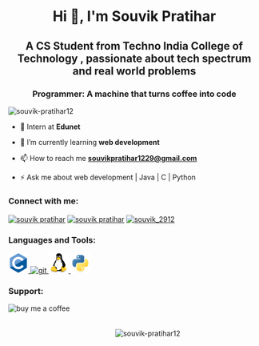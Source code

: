 
<h1 align="center">Hi 👋, I'm Souvik Pratihar </h1>
<h2 align="center">A CS Student from Techno India College of Technology , passionate about tech spectrum and real world problems</h2>
<h3 align="center">Programmer: A machine that turns coffee into code</h3>

<p align="left"> <img src="https://komarev.com/ghpvc/?username=souvik-pratihar12&label=Profile%20views&color=0e75b6&style=flat" alt="souvik-pratihar12" /> </p>


- 🔭 Intern at **Edunet**

- 🌱 I’m currently learning **web development**

- 📫 How to reach me **souvikpratihar1229@gmail.com**

- ⚡ Ask me about web development | Java | C | Python

<h3 align="left">Connect with me:</h3>
<p align="left">

<a href="https://github.com/souvik-pratihar12" target="blank"><img align="center" src="https://raw.githubusercontent.com/rahuldkjain/github-profile-readme-generator/master/src/images/icons/Social/linked-in-alt.svg" alt="souvik pratihar" height="30" width="40" /></a>
<a href="https://www.facebook.com/souvik.pratihar.1229?mibextid=kFxxJD" target="blank"><img align="center" src="https://raw.githubusercontent.com/rahuldkjain/github-profile-readme-generator/master/src/images/icons/Social/facebook.svg" alt="souvik pratihar" height="30" width="40" /></a>
<a href="https://www.instagram.com/souvik_2912/" target="blank"><img align="center" src="https://raw.githubusercontent.com/rahuldkjain/github-profile-readme-generator/master/src/images/icons/Social/instagram.svg" alt="souvik_2912" height="30" width="40" /></a>

</p>

<h3 align="left">Languages and Tools:</h3>
<p align="left"> <a href="https://www.cprogramming.com/" target="_blank" rel="noreferrer"> <img src="https://raw.githubusercontent.com/devicons/devicon/master/icons/c/c-original.svg" alt="c" width="40" height="40"/> </a> <a href="https://git-scm.com/" target="_blank" rel="noreferrer"> <img src="https://www.vectorlogo.zone/logos/git-scm/git-scm-icon.svg" alt="git" width="40" height="40"/> </a> <a href="https://www.linux.org/" target="_blank" rel="noreferrer"> <img src="https://raw.githubusercontent.com/devicons/devicon/master/icons/linux/linux-original.svg" alt="linux" width="40" height="40"/> </a> <a href="https://www.python.org" target="_blank" rel="noreferrer"> <img src="https://raw.githubusercontent.com/devicons/devicon/master/icons/python/python-original.svg" alt="python" width="40" height="40"/> </a> </p>

<h3 align="left">Support:</h3>
<p><a href="https://www.buymeacoffee.com/buy me a coffee"> <img align="left" src="https://cdn.buymeacoffee.com/buttons/v2/default-yellow.png" height="50" width="210" alt="buy me a coffee" /></a></p><br><br>

<p>&nbsp;<img align="center" src="https://github-readme-stats.vercel.app/api?username=souvik-pratihar12&show_icons=true&locale=en" alt="souvik-pratihar12" /></p>
